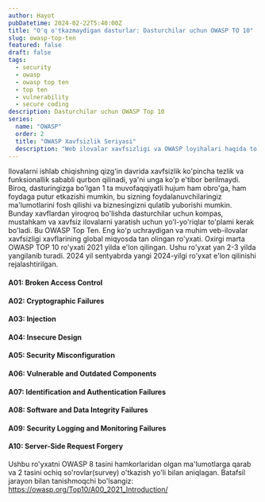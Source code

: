 ```yaml
---
author: Hayot
pubDatetime: 2024-02-22T5:40:00Z
title: "O'q o'tkazmaydigan dasturlar: Dasturchilar uchun OWASP TO 10"
slug: owasp-top-ten
featured: false
draft: false
tags:
  - security
  - owasp
  - owasp top ten
  - top ten
  - vulnerability
  - secure coding
description: Dasturchilar uchun OWASP Top 10
series:
  name: "OWASP"
  order: 2
  title: "OWASP Xavfsizlik Seriyasi"
  description: "Web ilovalar xavfsizligi va OWASP loyihalari haqida to'liq ma'lumot"
---
```


Ilovalarni ishlab chiqishning qizg'in davrida xavfsizlik ko'pincha tezlik va funksionallik sababli qurbon qilinadi, ya'ni unga ko'p e'tibor berilmaydi.
Biroq, dasturingizga bo'lgan 1 ta muvofaqqiyatli hujum ham obro'ga, ham foydaga putur etkazishi mumkin, bu sizning foydalanuvchilaringiz ma'lumotlarini fosh qilishi va biznesingizni qulatib yuborishi mumkin.
Bunday xavflardan yiroqroq bo'lishda dasturchilar uchun kompas, mustahkam va xavfsiz ilovalarni yaratish uchun yo'l-yo'riqlar to'plami kerak bo'ladi.
Bu OWASP Top Ten. Eng ko'p uchraydigan va muhim veb-ilovalar xavfsizligi xavflarining global miqyosda tan olingan ro'yxati.
Oxirgi marta OWASP TOP 10 ro'yxati 2021 yilda e'lon qilingan. Ushu ro'yxat yan 2-3 yilda yangilanib turadi.
2024 yil sentyabrda yangi 2024-yilgi ro'yxat e'lon qilinishi rejalashtirilgan.

#### A01: Broken Access Control

#### A02: Cryptographic Failures

#### A03: Injection

#### A04: Insecure Design

#### A05: Security Misconfiguration

#### A06: Vulnerable and Outdated Components

#### A07: Identification and Authentication Failures

#### A08: Software and Data Integrity Failures

#### A09: Security Logging and Monitoring Failures

#### A10: Server-Side Request Forgery

Ushbu ro'yxatni OWASP 8 tasini hamkorlaridan olgan ma'lumotlarga qarab va 2 tasini ochiq so'rovlar(survey) o'tkazish yo'li bilan aniqlagan.
Batafsil jarayon bilan tanishmoqchi bo'lsangiz:
https://owasp.org/Top10/A00_2021_Introduction/
